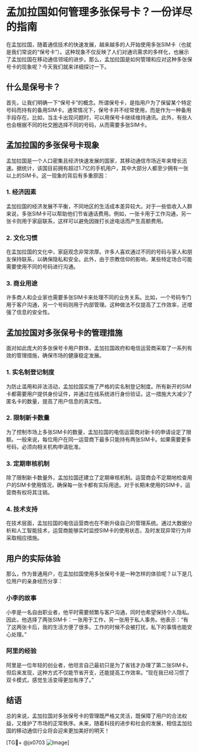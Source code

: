 # 孟加拉国如何管理多张保号卡？一份详尽的指南

在孟加拉国，随着通信技术的快速发展，越来越多的人开始使用多张SIM卡（也就是我们常说的“保号卡”）。这种现象不仅反映了人们对通讯需求的多样化，也展示了孟加拉国在移动通信领域的进步。那么，孟加拉国是如何管理和应对这种多张保号卡的现象呢？今天我们就来详细探讨一下。

## 什么是保号卡？

首先，让我们明确一下“保号卡”的概念。所谓保号卡，是指用户为了保留某个特定号码而持有的备用SIM卡。通常情况下，保号卡并不经常使用，而是作为一种备用手段存在。比如，当主卡出现问题时，可以用保号卡继续维持通讯。此外，有些人也会根据不同的社交圈选择不同的号码，从而需要多张SIM卡。

## 孟加拉国的多张保号卡现象

孟加拉国是一个人口密集且经济快速发展的国家，其移动通信市场近年来增长迅速。据统计，该国目前拥有超过1.7亿的手机用户，其中大部分人都至少拥有一张以上的SIM卡。这一现象的背后有多重原因：

### 1. **经济因素**
孟加拉国的经济发展不平衡，不同地区的生活成本差异较大。对于一些低收入人群来说，多张SIM卡可以帮助他们节省通话费用。例如，一张卡用于工作沟通，另一张卡则用于家庭联系，这样可以避免因拨打长途电话而产生高额费用。

### 2. **文化习惯**
在孟加拉国的文化中，家庭观念非常浓厚。许多人喜欢通过不同的号码与家人和朋友保持联系，以确保隐私和安全。此外，由于宗教信仰的影响，某些特定场合可能需要使用不同的号码进行沟通。

### 3. **商业用途**
许多商人和企业家也需要多张SIM卡来处理不同的业务关系。比如，一个号码专门用于客户沟通，另一个号码则用于内部管理。这种做法不仅提高了工作效率，还增强了信息的安全性。

## 孟加拉国对多张保号卡的管理措施

面对如此庞大的多张保号卡用户群体，孟加拉国政府和电信运营商采取了一系列有效的管理措施，确保市场的健康稳定发展。

### 1. **实名制登记制度**
为防止滥用和非法活动，孟加拉国实施了严格的实名制登记制度。所有新开的SIM卡都需要用户提供身份证件，并通过在线系统进行身份验证。这一措施大大减少了匿名卡的数量，提高了用户信息的真实性。

### 2. **限制新卡数量**
为了控制市场上多张SIM卡的数量，孟加拉国的电信运营商对新卡的申请设定了限额。一般来说，每位用户在同一运营商下最多只能持有两张SIM卡。如果需要更多号码，必须向相关机构申请批准。

### 3. **定期审核机制**
除了限制新卡数量外，孟加拉国还建立了定期审核机制。运营商会不定期地检查用户的SIM卡使用情况，确保每一张卡都有实际用途。对于长期未使用的SIM卡，运营商有权将其注销。

### 4. **技术支持**
在技术层面，孟加拉国的电信运营商也在不断升级自己的管理系统。通过大数据分析和人工智能技术，运营商能够实时监控SIM卡的使用状态，及时发现异常行为并采取相应措施。

## 用户的实际体验

那么，作为普通用户，在孟加拉国使用多张保号卡是一种怎样的体验呢？以下是几位用户的亲身经历分享：

### 小李的故事
小李是一名自由职业者，他平时需要频繁与客户沟通，同时也希望保持个人隐私。因此，他选择了两张SIM卡：一张用于工作，另一张用于私人事务。他表示：“有了这两张卡后，我的生活方便了很多。工作的时候不会被打扰，私下的事情也能安心处理。”

### 阿里的经验
阿里是一位年轻的创业者，他坦言自己最初只是为了省钱才办理了第二张SIM卡。但后来发现，这种方式不仅能节省开支，还能提高工作效率。“现在我已经习惯了双卡模式，感觉生活变得更加有序了。”

## 结语

总的来说，孟加拉国对多张保号卡的管理既严格又灵活，既保障了用户的合法权益，又维护了市场的正常秩序。未来，随着科技的进步和社会的发展，相信孟加拉国的移动通信行业将会迎来更加美好的明天！

[TG💪+ @jx0703 ![Image](https://github.com/user-attachments/assets/dbca1d08-cadb-493c-b0ec-ad6f7a83f270)]
